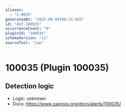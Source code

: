 ```yaml
---
aliases:
  - "1-0035"
generatedAt: "2025-09-04T00:31:04Z"
id: "def-100035"
occurrenceCount: "0"
pluginId: "100035"
schemaVersion: "v1"
sourceTool: "zap"
---
```


# 100035 (Plugin 100035)

## Detection logic

- Logic: unknown
- Docs: https://www.zaproxy.org/docs/alerts/100035/

